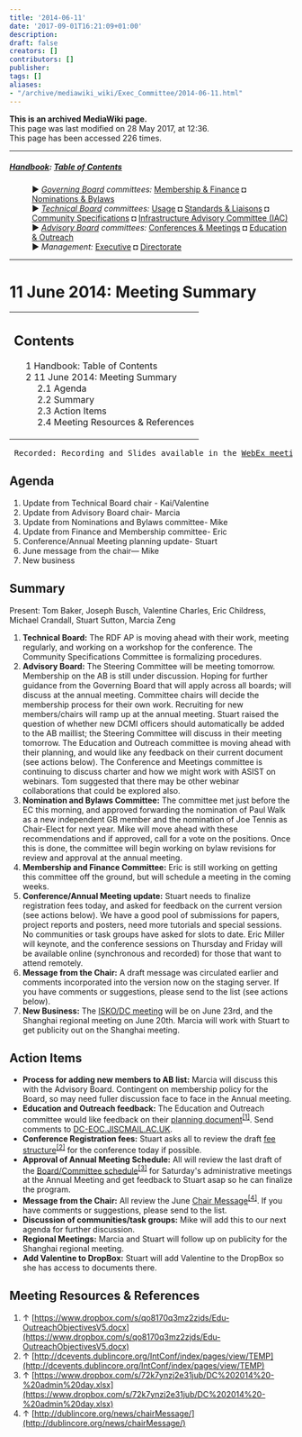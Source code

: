 ```yaml
---
title: '2014-06-11'
date: '2017-09-01T16:21:09+01:00'
description: 
draft: false
creators: []
contributors: []
publisher: 
tags: []
aliases:
- "/archive/mediawiki_wiki/Exec_Committee/2014-06-11.html"
---
```


 **This is an archived MediaWiki page.**  
This page was last modified on 28 May 2017, at 12:36.  
This page has been accessed 226 times.

* * *

##### [Handbook](/archive/mediawiki_wiki/DCMI_Handbook "DCMI Handbook"): [Table of Contents](/archive/mediawiki_wiki/DCMI_Handbook/ "DCMI Handbook") 
<dl>
<dd> ► <i><a href="/archive/mediawiki_wiki/DCMI_Governing_Board" title="DCMI Governing Board">Governing Board</a> committees:</i> <a href="/archive/mediawiki_wiki/DCMI_Governing_Board/finance" title="DCMI Governing Board/finance">Membership &amp; Finance</a> ◘ <a href="/archive/mediawiki_wiki/DCMI_Governing_Board/nominations" title="DCMI Governing Board/nominations">Nominations &amp; Bylaws</a> 
</dd>
<dd> ► <i><a href="/archive/mediawiki_wiki/DCMI_Technical_Board" title="DCMI Technical Board">Technical Board</a> committees:</i> <a href="/archive/mediawiki_wiki/DCMI_Technical_Board/usage" title="DCMI Technical Board/usage">Usage</a> ◘ <a href="/archive/mediawiki_wiki/DCMI_Technical_Board/standards" title="DCMI Technical Board/standards">Standards &amp; Liaisons</a> ◘ <a href="/archive/mediawiki_wiki/DCMI_Technical_Board/specifications" title="DCMI Technical Board/specifications">Community Specifications</a> ◘ <a href="/archive/mediawiki_wiki/DCMI_Technical_Board/infrastructure" title="DCMI Technical Board/infrastructure">Infrastructure Advisory Committee (IAC)</a>
</dd>
<dd> ► <i><a href="/archive/mediawiki_wiki/DCMI_Advisory_Board" title="DCMI Advisory Board">Advisory Board</a> committees:</i> <a href="/archive/mediawiki_wiki/DCMI_Advisory_Board/meetings" title="DCMI Advisory Board/meetings">Conferences &amp; Meetings</a> ◘ <a href="/archive/mediawiki_wiki/DCMI_Advisory_Board/documentation" title="DCMI Advisory Board/documentation">Education &amp; Outreach</a>
</dd>
<dd> ► <i>Management:</i> <a href="/archive/mediawiki_wiki/Exec_Committee" title="Exec Committee">Executive</a> ◘ <a href="/archive/mediawiki_wiki/Exec_Committee/directorate" title="Exec Committee/directorate">Directorate</a>
</dd>
</dl>

* * *

# 11 June 2014: Meeting Summary 
<table id="toc" class="toc">
  <tr>
    <td>
      <div id="toctitle">
        <h2>Contents</h2>
      </div>
      <ul>
        <li class="toclevel-1"><a href="#Handbook:_Table_of_Contents"><span class="tocnumber">1</span> <span class="toctext">Handbook: Table of Contents</span></a></li>
        <li class="toclevel-1 tocsection-1">
          <a href="#11_June_2014:_Meeting_Summary"><span class="tocnumber">2</span> <span class="toctext">11 June 2014: Meeting Summary</span></a>
          <ul>
            <li class="toclevel-2 tocsection-2"><a href="#Agenda"><span class="tocnumber">2.1</span> <span class="toctext">Agenda</span></a></li>
            <li class="toclevel-2 tocsection-3"><a href="#Summary"><span class="tocnumber">2.2</span> <span class="toctext">Summary</span></a></li>
            <li class="toclevel-2 tocsection-4"><a href="#Action_Items"><span class="tocnumber">2.3</span> <span class="toctext">Action Items</span></a></li>
            <li class="toclevel-2 tocsection-5"><a href="#Meeting_Resources_.26_References"><span class="tocnumber">2.4</span> <span class="toctext">Meeting Resources &amp; References</span></a></li>
          </ul>
        </li>
      </ul>
    </td>
  </tr>
</table>


<pre> Recorded: Recording and Slides available in the <a href="https://meetings.webex.com/collabs/#/meetings/detail?uuid=I71HWC8AQNQVM6JYEKGEOOYRFA-JV0D&amp;rnd=301761.35541" class="external text" rel="nofollow">WebEx meeting room</a>
</pre>
## Agenda 

1. Update from Technical Board chair - Kai/Valentine
2. Update from Advisory Board chair- Marcia
3. Update from Nominations and Bylaws committee- Mike
4. Update from Finance and Membership committee- Eric
5. Conference/Annual Meeting planning update- Stuart
6. June message from the chair— Mike
7. New business

## Summary 

Present: Tom Baker, Joseph Busch, Valentine Charles, Eric Childress, Michael Crandall, Stuart Sutton, Marcia Zeng

1. **Technical Board:** The RDF AP is moving ahead with their work, meeting regularly, and working on a workshop for the conference. The Community Specifications Committee is formalizing procedures. 
2. **Advisory Board:** The Steering Committee will be meeting tomorrow. Membership on the AB is still under discussion. Hoping for further guidance from the Governing Board that will apply across all boards; will discuss at the annual meeting. Committee chairs will decide the membership process for their own work. Recruiting for new members/chairs will ramp up at the annual meeting. Stuart raised the question of whether new DCMI officers should automatically be added to the AB maillist; the Steering Committee will discuss in their meeting tomorrow. The Education and Outreach committee is moving ahead with their planning, and would like any feedback on their current document (see actions below). The Conference and Meetings committee is continuing to discuss charter and how we might work with ASIST on webinars. Tom suggested that there may be other webinar collaborations that could be explored also.
3. **Nomination and Bylaws Committee:** The committee met just before the EC this morning, and approved forwarding the nomination of Paul Walk as a new independent GB member and the nomination of Joe Tennis as Chair-Elect for next year. Mike will move ahead with these recommendations and if approved, call for a vote on the positions. Once this is done, the committee will begin working on bylaw revisions for review and approval at the annual meeting.
4. **Membership and Finance Committee:** Eric is still working on getting this committee off the ground, but will schedule a meeting in the coming weeks.
5. **Conference/Annual Meeting update:** Stuart needs to finalize registration fees today, and asked for feedback on the current version (see actions below). We have a good pool of submissions for papers, project reports and posters, need more tutorials and special sessions. No communities or task groups have asked for slots to date. Eric Miller will keynote, and the conference sessions on Thursday and Friday will be available online (synchronous and recorded) for those that want to attend remotely.
6. **Message from the Chair:** A draft message was circulated earlier and comments incorporated into the version now on the staging server. If you have comments or suggestions, please send to the list (see actions below).
7. **New Business:** The [ISKO/DC meeting](http://www.iskouk.org/events/metadata_June_2014.htm) will be on June 23rd, and the Shanghai regional meeting on June 20th. Marcia will work with Stuart to get publicity out on the Shanghai meeting.

## Action Items 

- **Process for adding new members to AB list:** Marcia will discuss this with the Advisory Board. Contingent on membership policy for the Board, so may need fuller discussion face to face in the Annual meeting.
- **Education and Outreach feedback:** The Education and Outreach committee would like feedback on their [planning document](https://www.dropbox.com/s/qo8170q3mz2zjds/Edu-OutreachObjectivesV5.docx)<sup id="cite_ref-0" class="reference"><a href="#cite_note-0">[1]</a></sup>. Send comments to [DC-EOC.JISCMAIL.AC.UK](mailto:DC-EOC.JISCMAIL.AC.UK).
- **Conference Registration fees:** Stuart asks all to review the draft [fee structure](http://dcevents.dublincore.org/IntConf/index/pages/view/TEMP)<sup id="cite_ref-1" class="reference"><a href="#cite_note-1">[2]</a></sup> for the conference today if possible. 
- **Approval of Annual Meeting Schedule:** All will review the last draft of the [Board/Committee schedule](https://www.dropbox.com/s/72k7ynzj2e31jub/DC%202014%20-%20admin%20day.xlsx)<sup id="cite_ref-2" class="reference"><a href="#cite_note-2">[3]</a></sup> for Saturday's administrative meetings at the Annual Meeting and get feedback to Stuart asap so he can finalize the program.
- **Message from the Chair:** All review the June [Chair Message](http://dublincore.org/news/chairMessage/)<sup id="cite_ref-3" class="reference"><a href="#cite_note-3">[4]</a></sup>. If you have comments or suggestions, please send to the list.
- **Discussion of communities/task groups:** Mike will add this to our next agenda for further discussion.
- **Regional Meetings:** Marcia and Stuart will follow up on publicity for the Shanghai regional meeting.
- **Add Valentine to DropBox:** Stuart will add Valentine to the DropBox so she has access to documents there.

## Meeting Resources & References 

1. ↑ [https://www.dropbox.com/s/qo8170q3mz2zjds/Edu-OutreachObjectivesV5.docx](https://www.dropbox.com/s/qo8170q3mz2zjds/Edu-OutreachObjectivesV5.docx)
2. ↑ [http://dcevents.dublincore.org/IntConf/index/pages/view/TEMP](http://dcevents.dublincore.org/IntConf/index/pages/view/TEMP)
3. ↑ [https://www.dropbox.com/s/72k7ynzj2e31jub/DC%202014%20-%20admin%20day.xlsx](https://www.dropbox.com/s/72k7ynzj2e31jub/DC%202014%20-%20admin%20day.xlsx)
4. ↑ [http://dublincore.org/news/chairMessage/](http://dublincore.org/news/chairMessage/)


